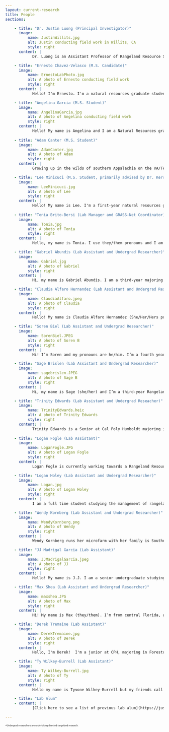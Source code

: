 ```yaml
---
layout: current-research
title: People
sections: 

    - title: "Dr. Justin Luong (Principal Investigator)"
      image:
          name: JustinWillits.jpg
          alt: Justin conducting field work in Willits, CA
          style: right 
      content: |
            Dr. Luong is an Assistant Professor of Rangeland Resource Science in the Forestry, Fire, and Rangeland Department at Cal Poly Humboldt, where he works     with rangeland ecosystems, particularly in conservation and ecological restoration of California habitats, focused but not limited to grasslands with direct land manager engagement. His research interests center around climate-ready and invasion resistant restoration practices and incorporating management perspectives to understand restoration outcomes. Dr. Luong is particularly dedicated to promoting multi-use landscapes that balance range productivity and conserve native plant biodiversity. Dr. Luong completed his Bachelor's at the University of California (UC) Santa Barbara, and worked as an undergraduate researcher in the D'Antonio lab. He earned his PhD at UC Santa Cruz working with Dr. Michael Loik and Dr. Karen Holl in the Environmental Studies Department and worked as a USDA postdoctoral researcher at UC Davis with Dr. Jennifer Funk. Prior, Dr. Luong worked as a restoration coordinator at The Cheadle Center for Biodiversity and Ecological Restoration. Dr. Luong actively currently contributes to the broader conservation community through various leadership positions in various professional societies and advisory committees and serves as a board member and the Science and Education Committee Chair of the California Native Grassland Association. Dr. Luong is deeply invested in mentorship and actively fosters the growth of aspiring ecologists and works to train undergraduate and masters students. My favorite grasses are _Festuca californica_ and _Danthonia californica_.           

    - title: "Ernesto Chavez-Velasco (M.S. Candidate)"
      image:
          name: ErnestoLabPhoto.jpg
          alt: A photo of Ernesto conducting field work
          style: right
      content: |
            Hello! I'm Ernesto. I'm a natural resources graduate student. I'm broadly interested in  restoration, grasslands, plant ecology, botany, and ecosystem management. I grew up near the coast in Santa Barbara county where I developed an appreciation for spending time outside but I fell in love with grasslands, restoration, and fieldwork as an undergrad at UC Santa Cruz. When I'm not working, you can catch me hunting for wildflowers on iNat in the spring or cheffing it up at home. I'm also constantly trying out new hobbies! My favorite forbs are any and all heterotrophic plants, Lillies, and _Leptosyne gigantea_; my favorite grasses are _Danthonia californica_ and _Poa douglasii_.          

    - title: "Angelina Garcia (M.S. Student)"
      image:
          name: AngelinaGarcia.jpg
          alt: A photo of Angelina conducting field work
          style: right
      content: |
            Hello! My name is Angelina and I am a Natural Resources graduate student planning to research secondary invasions under the guidance of Dr. Luong. Before pursuing my master’s degree, I attended Chico State and received a B.S. in Plant Biology. There, I was able to develop skills in both restoration and lab research. While working as a land steward at Big Chico Creek Ecological Reserve, I found a passion for rehabilitating native plant communities and was later able to connect that knowledge to my lab assistant position for the GRASS-Net project. My research interests include restoration ecology, soil health, invasive species physiology, and I hope to explore more ethnobotanical topics in the future! In my free time, I enjoy longboarding, cooking, practicing my plant identification, and bug hunting with friends. Some of my favorite plants include _Aquilegia formosa_, _Trifolium depauperatum_, and _Adiantum jordanii_.          
            
    - title: "Adam Canter (M.S. Student)"
      image:
          name: AdamCanter.jpg
          alt: A photo of Adam
          style: right
      content: |
            Growing up in the wilds of southern Appalachia on the VA/Tenn border I developed a love and respect for nature at a young age and have always sought to be an advocate for wild places and the species that depend on them.  Heading to college right out of high school and not knowing completely what field to go into, I earned a BA in Interdisciplinary Studies from Virginia Tech in 2003.  I quickly fell in love with field biology and research, working a series of seasonal jobs, knowing my true passion was for plants, plant communities, and ecosystems.  In 2005 I found myself in Humboldt County working with the Northern Spotted Owl and earned a BS in Botany from Humboldt State University in 2008.  I have been working for the Wiyot Tribe as their botanist and Natural Resources Director since 2014, and seek to apply the knowledge I’ve learned toward the protection of ethnobotanical sites and Tribal cultural resources, lobbying for the reinstitution of indigenous land management and the application of traditional ecological knowledge in natural resources management.  I enjoy spending time out in nature with my wonderful daughters Iris and Azalea, backpacking, botanizing, and playing the banjo.          

    - title: "Lee Minicuci (M.S. Student, primarily advised by Dr. Kerry Byrne)"
      image:
          name: LeeMinicuci.jpg
          alt: A photo of Lee
          style: right
      content: |
            Hello! My name is Lee. I'm a first-year natural resources grad student here. I grew up in New Jersey and have spent nearly all of my academic and professional career there, graduating from Rutgers University with a degree in Ecology, Evolution, and Natural Resources in 2017. I have a wide variety of interests in ecology and I'm fortunate to have been able to work in roles that allowed me to explore all of those interests from songbird point counts and banding to assessing forest plant communities, rare plant surveys, fire ecology, and the applications of terrestrial LiDAR. In my spare time I love hiking, mountain biking, and looking for cool plants and birds along the way. I’m still getting to know the California flora, so my favorite plants are from back home in the east, but my favorite forb is _Anemonoides quinquefolia_ and my favorite grass is _Elymus hystrix_.                      
    
    - title: "Tonia Brito-Bersi (Lab Manager and GRASS-Net Coordinator)"
      image:
          name: Tonia.jpg
          alt: A photo of Tonia
          style: right
      content: |
            Hello, my name is Tonia. I use they/them pronouns and I am the Lab Manager and GRASS-Net Coordinator for the Luong Lab. I'm passionate about education, dancing and my favorite holiday is Halloween. I grew up not far from Humboldt in the Trinity Alps which is where I learned to love plants. Before moving to Arcata in August 2023, I graduated in 2022 from UC Santa Cruz with my BA in Environmental Studies and Community Studies. During my time there I worked with the Sustainability Office and I wrote my senior thesis on the importance of anti-racism in envrionmental non-profits. I love working with others and meeting new people so if you see me around, feel free to say hi!          

    - title: "Gabriel Abundis (Lab Assistant and Undergrad Researcher)"
      image:
          name: Gabriel.jpg
          alt: A photo of Gabriel
          style: right
      content: |
            Hi, my name is Gabriel Abundis. I am a third-year majoring in rangeland resources with a minor in botany and soils. I am from southern California and although I grew up with nature, I never truly appreciated it for what it is. I fell in love with rangelands and their role in supporting ecosystems. Currently my research focuses intently on exploring the intricate dynamics between photovoltaic cells and the delicate coastal California grasslands. I am particularly interested in the forage value of species, and holistic approaches for rangeland management. When I am not in lab, I enjoy taking my dogs on adventures and eating/cooking.        

    - title: "Claudia Alfaro Hernandez (Lab Assistant and Undergrad Researcher)"
      image:
          name: ClaudiaAlfaro.jpeg
          alt: A photo of Claudia
          style: right
      content: |
            Hello! My name is Claudia Alfaro Hernandez (She/Her/Hers pronouns) and I’m a student assistant in the Luong lab. I’m an Environmental Science & Management major with a concentration in Ecological Restoration and a double minor in Geospatial Analysis and Wildland Soil Science. Before coming to Humboldt County in 2020, I was originally from Southern California, specifically Jurupa Valley (Inland Empire region). Before working with Dr. Justin Luong in his lab, I was a Soil Science Trainee with the NRCS Soil Survey assisting soil scientists with plant identification and soil analysis. I am very excited to have the opportunity to work within the Luong lab this semester, as it allows me to practice my strengths within soil science, correlating its impacts on plant communities regarding sustainable land use applications. When I’m not in the Luong lab, you can find me on the nearby beaches paddleboarding, tide pooling, birding, and beachcombing.        

    - title: "Soren Biel (Lab Assistant and Undergrad Researcher)"
      image:
          name: SorenBiel.JPEG
          alt: A photo of Soren B
          style: right
      content: |
            Hi! I’m Soren and my pronouns are he/him. I’m a fourth year botany student and a student assistant in the Luong lab and the Dennis K. Walker Greenhouse. I have always had an appreciation for plants but was only interested in gardening and horticulture until coming to Cal Poly Humboldt. It was here that I discovered my passion for plant taxonomy, conservation, and lichenology. Outside of botany I enjoy reading, lapidary arts, and puzzle games!        

    - title: "Sage Brislen (Lab Assistant and Undergrad Researcher)"
      image:
          name: sagebrislen.JPEG
          alt: A photo of Sage B
          style: right
      content: |
            Hi, my name is Sage (she/her) and I’m a third-year Rangeland Resource Science major. I’m from Southern California originally where I grew up hiking, camping, and working outdoors. I’ll always have a soft spot for coastal grass and shrublands. I’m interested in range conservation particularly with wildlife, invasives, and urban sprawl. In my free time I like to collage, garden, sketch, create fiber art, I am Vice President of the Range & Soils Club, and I’m on the logging sports team. Unsurprisingly, I’m a big fan of North American sages!        

    - title: "Trinity Edwards (Lab Assistant and Undergrad Reseacher)"
      image:
          name: TrinityEdwards.heic
          alt: A photo of Trinity Edwards
          style: right
      content: |
            Trinity Edwards is a Senior at Cal Poly Humboldt majoring in Rangeland Resource Science with a concentration in soil science. During her academic journey Trinity has gained an interest in Geospatial Sciences and as a result, is also pursuing a Geospatial Science minor. With strong interests in land stewardship, sustainability, and agroecology, Trinity is passionate about giving back and taking care of the land. Trinity’s academic journey has been shaped by her deep love for nature and the world around her. Through the connections made at Cal Poly Humboldt Trinity has been able to evolve these passions into research in the realms of restoration and soil conservation. In the future, Trinity aims to further her understanding of native plant species and their potential use in various agricultural practices. Outside of academics, Trinity enjoys camping, playing ultimate frisbee, and volunteering at Special Olympic event.        
                    
    - title: "Logan Fogle (Lab Assistant)"
      image:
          name: LoganFogle.JPG
          alt: A photo of Logan Fogle
          style: right
      content: |
            Logan Fogle is currently working towards a Rangeland Resource Science B.S. at Cal Poly Humboldt. He hails from the scrubland of Southern California, originally coming to Humboldt County to study Forestry. However, after a few months working as a Timber Cruiser and a few Forestry classes, he soon realized his passion lied with Rangeland. He has loved the outdoors all his life, but has cultivated a more mature admiration for the vastness and complexity of the wilderness in his recent years. He lived and worked on a horse ranch in Riverside County before going to college. He is specifically interested in sustainable livestock operations. Logan's favorite range plant is _Encelia farinosa_!           

    - title: "Logan Holey (Lab Assistant and Undergrad Researcher)"
      image:
          name: Logan.jpg
          alt: A photo of Logan Holey
          style: right
      content: |
            I am a full time student studying the management of rangelands at California Polytechnic University Humboldt. I focus on the development of sustainable rangeland management practices with an emphasis on soil health and native plant communities. I strive to restore rangeland ecosystems through native plant and soil restoration and the implementation of practices that allow the symbiotic relationship between humans and the land to return.          

    - title: "Wendy Kornberg (Lab Assistant and Undergrad Researcher)"
      image:
          name: WendyKornberg.png
          alt: A photo of Wendy
          style: right
      content: |
            Wendy Kornberg runs her microfarm with her family is Southern Humboldt County, raising fruits and vegetables as well as rabbits and poultry. Kornberg is currently a student at Cal Poly Humboldt majoring in Rangeland Resource Science and is employed by the Luong Lab as a lab assistant and researcher, as well as being employed grading papers for CPH Biostatistics classes. She attended the University of California at Santa Barbara where she studied environmental science and chemistry before moving to the Hawaiian island of Maui to pursue advancement in the scuba diving industry while working in hospitality. Kornberg has a deep passion for the environment and sustainability; a passion that shows through at every level of her work. She ardently supports regenerative farms and cares intensely about people’s health and wellness and the connection to our food supply and ecosystem management. Kornberg sits on the CDFA’s Small Scale Producer Advisory Committee as well as being a board member on the Humboldt Area People’s Archive.          

    - title: "JJ Madrigal Garcia (Lab Assistant)"
      image:
          name: JJMadrigalGarcia.jpeg
          alt: A photo of JJ
          style: right
      content: |
            Hello! My name is J.J. I am a senior undergraduate studying Rangeland Resource Science with a minor in Sustainable Food Systems. My interests include food sovereignty, gardening, and ethnobotany. Cooking with family was a very important aspect of my growing up and inspired my passion for sustainable food systems. One of my favorite plants recently has been one my grandma introduced me to outside her house in Michoacan, Mexico. She called it cinco llagas: Tagetes lunulata. I enjoy spending time in the sun and making fiber arts and other crafts.          

    - title: "Max Shea (Lab Assistant and Undergrad Researcher)"
      image:
          name: maxshea.JPG
          alt: A photo of Max
          style: right
      content: |
            Hi! My name is Max (they/them). I’m from central Florida, and have since moved around California and Oregon for school and work. I’m now a fourth year botany student. My interest in rangeland ecology started during my first field season, where I worked for the Agricultural Research Service in the Oregon high desert. I’m broadly interested in plant ecology in the contexts of conservation, restoration, bioremediation, and plant responses to climate change. Outside of biology, I like reading, crossword puzzles and sudoku, and botanical illustration.      

    - title: "Derek Tremaine (Lab Assistant)"
      image:
          name: DerekTremaine.jpg
          alt: A photo of Derek
          style: right
      content: |
            Hello, I'm Derek!  I'm a junior at CPH, majoring in Forestry and Soils.  I grew up on a raspberry farm in Bellingham, WA and managed the family business for a decade before moving to Humboldt County to pursue an education in natural resources.  I have a particular interest in forest-grassland transition zones, conifer encroachment throughout the PNW, and subalpine plant communities.  I'm really grateful to be part of such an ecologically minded community in one of the most beautiful and biodiverse places on the planet. Outside of school I enjoy hiking, photography, and writing music. My favorite grass is _Hesperostipa comata_ and favorite tree is _Tsuga mertensiana_.      

    - title: "Ty Wilkey-Burrell (Lab Assistant)"
      image:
          name: Ty Wilkey-Burrell.jpg
          alt: A photo of Ty
          style: right
      content: |
            Hello my name is Tyvone Wilkey-Burrell but my friends call me Ty. I am currently a sophomore at Cal Poly Humboldt and my major is Forestry (Wildland and Fire Management). I also currently have two jobs on campus so if you ever happen to be in Nelson Hall come stop by The Umoja center located on the second floor and say hi. Finally in my free time I like to explore places I haven't been, go to the beach, and hangout with friends.                  

    - title: "Lab Alum"
    - content: |
            [Click here to see a list of previous lab alum](https://justinluong.com/menu/labalum.html)          

---
```


<span style="font-size:0.5em;">*Undergrad researchers are undertaking directed rangeland research.</span>


